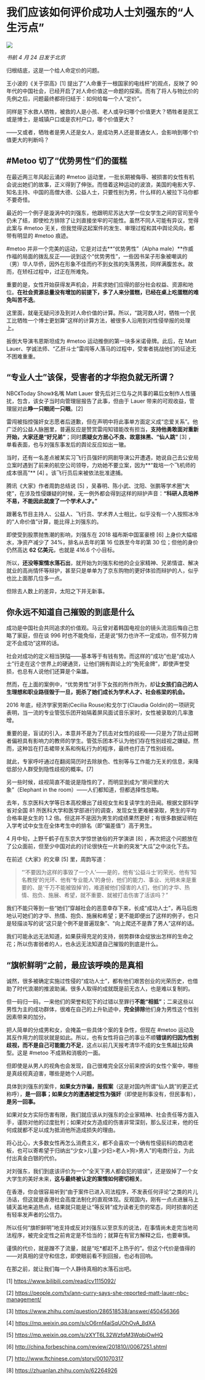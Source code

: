 # 我们应该如何评价成功人士刘强东的“人生污点”

![](http://ww1.sinaimg.cn/large/4b91f9d5gy1g2dmy5vcbgj20qo0hswyy.jpg)

*书航 4 月 24 日发于北京*

归根结底，这是一个给人命定价的问题。

王小波的《关于崇高》[1] 提出了“人命重于一根国家的电线杆”的观点，反映了 90 年代的中国社会，已经开启了对人命价值这一命题的探索。而有了将人与物比价的先例之后，问题最终都将归结于：如何给每一个人“定价”。

同样是下水救人牺牲，被救的人是小孩、老人或孕妇哪个价值更大？牺牲者是民工或是博士，是城镇户口或是农村户口，哪个价值更大？

——又或者，牺牲者是男人还是女人，是成功男人还是普通女人，会影响到哪个价值更大的判断吗？

## #Metoo 切了“优势男性”们的蛋糕

在最近两三年风起云涌的 #metoo 运动里，一批长期被侮辱、被损害的女性有机会说出她们的故事，正义得到了伸张。而借着这种运动的波浪，美国的电影大亨、知名主持、中国的高僧大德、公益人士，只要性别为男，什么样的人被拉下马你都不要奇怪。

最近的一个例子是漩涡中的刘强东，他跟明尼苏达大学一位女学生之间的官司至今仍未了结，即使检方排除了让刘直接坐牢的可能性。虽然不同人可能有异议，觉得此案与 #metoo 无关，但我觉得这起案件的发生、审理过程和其中舆论风向，都带有明显的 #metoo 痕迹。

#metoo 并非一个完美的运动，它是对过去**“优势男性”（Alpha male）**作威作福的局面的拨乱反正——说到这个“优势男性”，一些因书呆子形象被嘲讽的（男）华人华侨，因外在形象不佳而约不到女孩的失落男孩，同样满腹苦水。故而，在矫枉过程中，过正在所难免。

重要的是，女性开始获得发声机会，并索求她们应得的部分社会权益、资源和地位。**在社会资源总量没有增加的前提下，多了人来分蛋糕，已经在桌上吃蛋糕的难免叫苦不迭**。

这里面，就毫无疑问涉及到对人命价值的计算。所以，“跳河救人时，牺牲一个民工比牺牲一个博士更划算”这样的计算方法，被很多人沿用到对性侵举报的处理上。

扳倒大导演韦恩斯坦成为 #metoo 运动推倒的第一块多米诺骨牌。此后，在 Matt Lauer、学诚法师、“乙肝斗士”雷闯等人落马的过程中，受害者挑战他们的征途无不困难重重。

## “专业人士”该保，受害者的才华抱负就无所谓？

NBC《Today Show》名嘴 Matt Lauer 曾先后对三位与之共事的幕后女制作人性骚扰，包含，该女子当时向管理层报告了此事，但由于 Lauer 带来的可观收益，管理层对此**睁一只眼闭一只眼**。[2]

雷闯被指控强奸女志愿者后道歉，但在声明中将此事单方面定义成“恋爱关系”。他广泛的公益人脉圈里，普遍反应是赞赏雷闯知错能改有担当，**支持他勇敢面对重新开始，大家还是“好兄弟”**；同时**质疑女方居心不良、故意抹黑、“仙人跳”** [3] ，单看表面，也与刘强东事发后的舆论反应如出一辙。

当时，还有一名差点被某实习飞行员强奸的网剧导演公开遭遇，她说自己去公安局立案时遇到了前来的航空公司领导，力劝她不要立案，因为**“栽培一个飞机师的成本很高”** [4] 。该飞行员后来被依法批准逮捕。

腾讯《大家》作者周韵总结说 [5] ，吴春明、陈小武、沈阳、张鹏等学术圈“大佬”，在涉及性侵嫌疑的时候，无一例外都会得到这样的辩护声音：**“科研人员培养不易，不能因此就废了一个学术人才。”**

跟著名节目主持人、公益人、飞行员、学术界人士相比，似乎没有一个人按照冰冷的“人命价值”计算，能比得上刘强东的。

即使受到股票抛售潮的影响，刘强东在 2018 福布斯中国富豪榜 [6] 上身价大幅缩水，净资产减少了 34%，排名从去年的第 16 位跌至今年的第 30 位；但他的身价仍然高达 **62 亿美元**，也就是 416.6 个小目标。

所以，**还没等案情水落石出**，就开始为刘强东和他的企业家精神、兄弟情谊、解决就业的高尚情怀等辩护，甚至只是单单为了京东购物的更好体验而辩护的人，似乎也比上面那几位多一点。

但除去人数上的差异，太阳之下并无新事。

## 你永远不知道自己摧毁的到底是什么

成功是中国社会共同追求的价值观。马云曾对着韩国电视台的镜头流泪后悔自己忽略了家庭，但在谈 996 时也不能免俗，还是说“努力也许不一定成功，但不努力肯定不会成功”这样的话。

社会对成功的定义相当狭隘——基本等于有钱有势。而这样的“成功”也是“成功人士”行走在这个世界上的硬通货，让他们拥有舆论上的“免死金牌”，即使声誉受损，也总有人说他们还算是个枭雄。

然而，在上面的案例中，“优势男性”对手下女孩的所作所为，却**让女孩们自己的人生理想和职业路径毁于一旦，扼杀了她们成长为学术人才、社会栋梁的机会。**

2016 年底，经济学家劳斯(Cecilia Rouse)和戈尔丁(Claudia Goldin)的一项研究表明，当一流的专业管弦乐团开始隔着屏风面试音乐家时，女性被录取的几率激增。

重要的是，盲试的引入，本意并不是为了抗击对女性的歧视——只是为了防止招聘者偏袒具有影响力的教师的学生。管弦乐团本不认为他们存在性别歧视之嫌疑。然而，这种旨在打击裙带关系和徇私行为的程序，最终也打击了性别歧视。

就此，专家呼吁通过在翻阅简历时去除肤色、性别等与工作能力无关的信息，来降低部分人群受到隐性歧视的概率。[7]

另一些时候，歧视简直不能说是隐性的了，而明显到成为“房间里的大象”（Elephant in the room）——人们都知道，但都选择性忽略。

去年，东京医科大学等日本高校爆出了歧视女生和复读学生的丑闻。根据文部科学省对全国 81 所医科大学和医学部进行的调查，发现女生更难被录取，男生的平均合格率是女生的 1.2 倍。但这并不是因为男生的成绩果然更好；有很多数据证明在入学考试中女生在全体考生中的排名（即“偏差值”）高于男生。

4 月中旬，上野千鹤子在东京大学惊世骇俗的开学演讲 [8] ，再次把这个问题放在了公众面前，但至少中国对此的讨论很快在一片新的突发“大瓜”之中淡化下去。

在前述《大家》的文章 [5] 里，周韵写道：

>“‘不要因为这样的事毁了一个人’——是的，他有‘公益斗士’的荣光、他有‘知名教授’的光环、他有‘专业能人’的身份，他们的能力、事业、光明未来是重要的、是‘千万不能被毁掉’的，难道被他们侵害的人们，他们的才华、热情、抱负、施展、希望，就不重要、就被打击伤害了活该吗？”

我们不能只等到一些“她们”穿越社会的恶意幸存下来，长成“成功人士”，再马后炮地认可她们的才华、热情、抱负、施展和希望；更不能即便出了这样的例子，也只是轻描淡写的说“这只是个例不是普遍现象”、“向上爬还不是靠了男人”这样的话。

我们可能永远无法知道，如果获得充足的支持，弱势群体会绽放出怎样的生命之花；所以伤害弱者的人，也永远无法知道自己摧毁的到底是什么。

## “旗帜鲜明”之前，最应该呼唤的是真相

诚然，很多被确定实施过性侵的“成功人士”，都有他们艰苦创业的光荣历史，也借助了时代浪潮的推波助澜。很多人取得的成就既是前无古人，也是难以复制的。

但一码归一码，一来他们的荣誉和犯下的过错以至罪行**不能“相抵”**；二来这些以男性为主的成功群体，很难在自己的上升轨迹中，**完全排除**他们身为男性这个性别因素带来的加分。

把人简单的分成男和女，会掩盖一些具体个案的复杂性，但现在 #metoo 运动及其反作用力的现状就是如此。所以，也有女性将自己的事业不顺**错误的归因为性别歧视，而不是自己可能能力不足**，这点以前几天报考清华不成的女生焦越比较典型。这是 #metoo 不成熟和消极的一面。

但即使是从男人的视角也会发现，自己很难完全区分前来控诉的女性个案中，哪些是真歧视真迫害，哪些是她个人问题。

具体到刘强东的案件，**如果女方诈骗，报假案**（这是对国内所谓“仙人跳”的更正式称呼），**是一回事；如果女方的遭遇被定性为强奸**（即使是刑事没有，但民事有），**是另一回事。**

如果对女方实际伤害有限，我们就应该从刘强东的企业家精神、社会责任等方面入手，谨防对他的过度批判；如果对女方造成的伤害非常深刻，那么反过来，他的任何成就都不足以成为抵消他所造成损失的理由。

将心比心，大多数女性再怎么消费主义，都不会喜欢一个确有性侵前科的商店老板，也可以寄希望于归纳出“少女>儿童>少妇>老人>狗>男人”的电商行业，为此付出真金白银的代价。

对刘强东，我们到底该评价为一个“全天下男人都会犯的错误”，还是毁掉了一个女大学生的美好未来，**这与最终被认定的案情如何密切相关**。

在香港，你会很容易听到“由于案件已进入司法程序，不发表任何评论”之类的片儿汤话，但这就是香港社会高度法制化的直观体现。反观国内，刚有一点点进展马上铺天盖地来追热点，结果就只能是让“等反转”成为读者无奈的常态，同时损害的还有轻率发声者的公信力。

所以任何“旗帜鲜明”地支持或反对刘强东以至京东的说法，在事情尚未走完当地司法程序，被完全定性之前肯定是不恰当的；就算在有官方解释之后，也要审慎。

谨慎的代价，就是蹭不了流量，就是“吃*都赶不上热乎的”。但这个代价是值得的——对真相的坚守和信念，即使眼前看不到回报，也必有回响。

在那之前，就让我们每一个人静待真相的水落石出吧。

[1] https://www.bilibili.com/read/cv1115092/

[2] https://people.com/tv/ann-curry-says-she-reported-matt-lauer-nbc-management/

[3] https://www.zhihu.com/question/286518538/answer/450456366

[4] https://mp.weixin.qq.com/s/cO6rnf4aiSqUOhOvA_8dXA

[5] https://mp.weixin.qq.com/s/zXYT6L32WzfqM3WqbiOwHQ

[6] http://china.forbeschina.com/review/201810//0067251.shtml

[7] http://www.ftchinese.com/story/001070317

[8] https://zhuanlan.zhihu.com/p/62264926